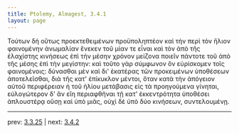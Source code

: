 ```yaml
---
title: Ptolemy, Almagest, 3.4.1
layout: page
---
```


Τούτων δὴ οὕτως προεκτεθειμένων προϋποληπτέον καὶ τὴν περὶ τὸν ἥλιον φαινομένην ἀνωμαλίαν ἕνεκεν τοῦ μίαν τε εἶναι καὶ τὸν ἀπὸ τῆς ἐλαχίστης κινήσεως ἐπὶ τὴν μέσην χρόνον μείζονα ποιεῖν πάντοτε τοῦ ἀπὸ τῆς μέσης ἐπὶ τὴν μεγίστην: καὶ τοῦτο γὰρ σύμφωνον ὂν εὑρίσκομεν τοῖς φαινομένοις: δύνασθαι μὲν καὶ δι' ἑκατέρας τῶν προκειμένων ὑποθέσεων ἀποτελεῖσθαι, διὰ τῆς κατ' ἐπίκυκλον μέντοι, ὅταν κατὰ τὴν ἀπόγειον αὐτοῦ περιφέρειαν ἡ τοῦ ἡλίου μετάβασις εἰς τὰ προηγούμενα γίνηται, εὐλογώτερον δ' ἂν εἴη περιαφθῆναι τῇ κατ' ἐκκεντρότητα ὑποθέσει ἁπλουστέρᾳ οὔσῃ καὶ ὑπὸ μιᾶς, οὐχὶ δὲ ὑπὸ δύο κινήσεων, συντελουμένῃ. 

---

prev: [3.3.25](../3.3.25/) | next: [3.4.2](../3.4.2/)

